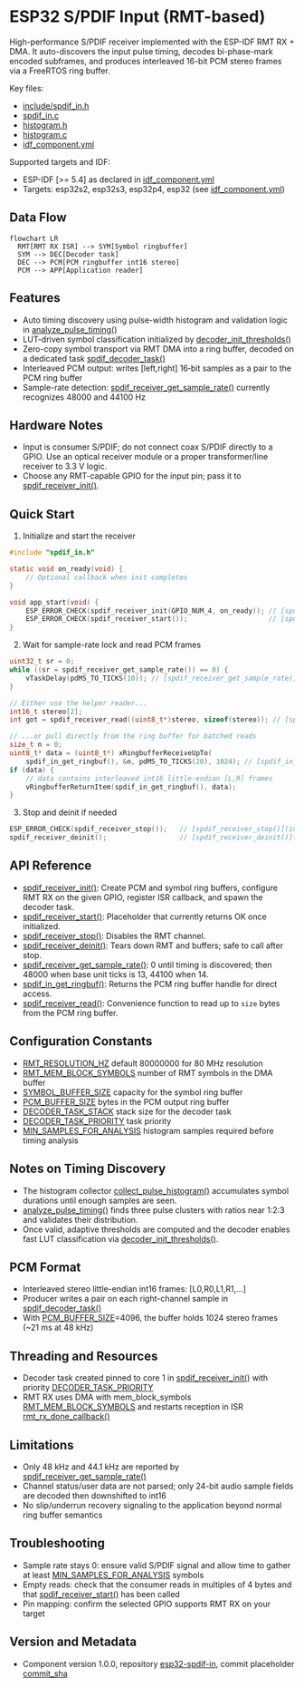 # ESP32 S/PDIF Input (RMT-based)

High-performance S/PDIF receiver implemented with the ESP-IDF RMT RX + DMA. It auto-discovers the input pulse timing, decodes bi-phase-mark encoded subframes, and produces interleaved 16-bit PCM stereo frames via a FreeRTOS ring buffer.

Key files:
- [include/spdif_in.h](include/spdif_in.h)
- [spdif_in.c](spdif_in.c)
- [histogram.h](histogram.h)
- [histogram.c](histogram.c)
- [idf_component.yml](idf_component.yml)

Supported targets and IDF:
- ESP-IDF [>= 5.4] as declared in [idf_component.yml](idf_component.yml)
- Targets: esp32s2, esp32s3, esp32p4, esp32 (see [idf_component.yml](idf_component.yml))


## Data Flow

```mermaid
flowchart LR
  RMT[RMT RX ISR] --> SYM[Symbol ringbuffer]
  SYM --> DEC[Decoder task]
  DEC --> PCM[PCM ringbuffer int16 stereo]
  PCM --> APP[Application reader]
```

## Features
- Auto timing discovery using pulse-width histogram and validation logic in [analyze_pulse_timing()](histogram.c:89)
- LUT-driven symbol classification initialized by [decoder_init_thresholds()](spdif_in.c:154)
- Zero-copy symbol transport via RMT DMA into a ring buffer, decoded on a dedicated task [spdif_decoder_task()](spdif_in.c:190)
- Interleaved PCM output: writes [left,right] 16‑bit samples as a pair to the PCM ring buffer
- Sample-rate detection: [spdif_receiver_get_sample_rate()](spdif_in.c:374) currently recognizes 48000 and 44100 Hz


## Hardware Notes
- Input is consumer S/PDIF; do not connect coax S/PDIF directly to a GPIO. Use an optical receiver module or a proper transformer/line receiver to 3.3 V logic.
- Choose any RMT-capable GPIO for the input pin; pass it to [spdif_receiver_init()](include/spdif_in.h:46).


## Quick Start

1) Initialize and start the receiver

```c
#include "spdif_in.h"

static void on_ready(void) {
    // Optional callback when init completes
}

void app_start(void) {
    ESP_ERROR_CHECK(spdif_receiver_init(GPIO_NUM_4, on_ready)); // [spdif_receiver_init()](include/spdif_in.h:46)
    ESP_ERROR_CHECK(spdif_receiver_start());                    // [spdif_receiver_start()](include/spdif_in.h:47)
}
```

2) Wait for sample-rate lock and read PCM frames

```c
uint32_t sr = 0;
while ((sr = spdif_receiver_get_sample_rate()) == 0) {
    vTaskDelay(pdMS_TO_TICKS(10)); // [spdif_receiver_get_sample_rate()](spdif_in.c:374)
}

// Either use the helper reader...
int16_t stereo[2];
int got = spdif_receiver_read((uint8_t*)stereo, sizeof(stereo)); // [spdif_receiver_read()](include/spdif_in.h:56)

// ...or pull directly from the ring buffer for batched reads
size_t n = 0;
uint8_t* data = (uint8_t*) xRingbufferReceiveUpTo(
    spdif_in_get_ringbuf(), &n, pdMS_TO_TICKS(20), 1024); // [spdif_in_get_ringbuf()](include/spdif_in.h:52)
if (data) {
    // data contains interleaved int16 little-endian [L,R] frames
    vRingbufferReturnItem(spdif_in_get_ringbuf(), data);
}
```

3) Stop and deinit if needed

```c
ESP_ERROR_CHECK(spdif_receiver_stop());   // [spdif_receiver_stop()](include/spdif_in.h:48)
spdif_receiver_deinit();                  // [spdif_receiver_deinit()](include/spdif_in.h:49)
```


## API Reference
- [spdif_receiver_init()](include/spdif_in.h:46): Create PCM and symbol ring buffers, configure RMT RX on the given GPIO, register ISR callback, and spawn the decoder task.
- [spdif_receiver_start()](include/spdif_in.h:47): Placeholder that currently returns OK once initialized.
- [spdif_receiver_stop()](include/spdif_in.h:48): Disables the RMT channel.
- [spdif_receiver_deinit()](include/spdif_in.h:49): Tears down RMT and buffers; safe to call after stop.
- [spdif_receiver_get_sample_rate()](spdif_in.c:374): 0 until timing is discovered; then 48000 when base unit ticks is 13, 44100 when 14.
- [spdif_in_get_ringbuf()](include/spdif_in.h:52): Returns the PCM ring buffer handle for direct access.
- [spdif_receiver_read()](include/spdif_in.h:56): Convenience function to read up to `size` bytes from the PCM ring buffer.


## Configuration Constants
- [RMT_RESOLUTION_HZ](include/spdif_in.h:10) default 80000000 for 80 MHz resolution
- [RMT_MEM_BLOCK_SYMBOLS](include/spdif_in.h:11) number of RMT symbols in the DMA buffer
- [SYMBOL_BUFFER_SIZE](include/spdif_in.h:12) capacity for the symbol ring buffer
- [PCM_BUFFER_SIZE](include/spdif_in.h:13) bytes in the PCM output ring buffer
- [DECODER_TASK_STACK](include/spdif_in.h:14) stack size for the decoder task
- [DECODER_TASK_PRIORITY](include/spdif_in.h:15) task priority
- [MIN_SAMPLES_FOR_ANALYSIS](include/spdif_in.h:16) histogram samples required before timing analysis


## Notes on Timing Discovery
- The histogram collector [collect_pulse_histogram()](histogram.c:176) accumulates symbol durations until enough samples are seen.
- [analyze_pulse_timing()](histogram.c:89) finds three pulse clusters with ratios near 1:2:3 and validates their distribution.
- Once valid, adaptive thresholds are computed and the decoder enables fast LUT classification via [decoder_init_thresholds()](spdif_in.c:154).


## PCM Format
- Interleaved stereo little-endian int16 frames: [L0,R0,L1,R1,...]
- Producer writes a pair on each right-channel sample in [spdif_decoder_task()](spdif_in.c:190)
- With [PCM_BUFFER_SIZE](include/spdif_in.h:13)=4096, the buffer holds 1024 stereo frames (~21 ms at 48 kHz)


## Threading and Resources
- Decoder task created pinned to core 1 in [spdif_receiver_init()](spdif_in.c:280) with priority [DECODER_TASK_PRIORITY](include/spdif_in.h:15)
- RMT RX uses DMA with mem_block_symbols [RMT_MEM_BLOCK_SYMBOLS](include/spdif_in.h:11) and restarts reception in ISR [rmt_rx_done_callback()](spdif_in.c:253)


## Limitations
- Only 48 kHz and 44.1 kHz are reported by [spdif_receiver_get_sample_rate()](spdif_in.c:374)
- Channel status/user data are not parsed; only 24-bit audio sample fields are decoded then downshifted to int16
- No slip/underrun recovery signaling to the application beyond normal ring buffer semantics


## Troubleshooting
- Sample rate stays 0: ensure valid S/PDIF signal and allow time to gather at least [MIN_SAMPLES_FOR_ANALYSIS](include/spdif_in.h:16) symbols
- Empty reads: check that the consumer reads in multiples of 4 bytes and that [spdif_receiver_start()](include/spdif_in.h:47) has been called
- Pin mapping: confirm the selected GPIO supports RMT RX on your target


## Version and Metadata
- Component version 1.0.0, repository [esp32-spdif-in](idf_component.yml:14), commit placeholder [commit_sha](idf_component.yml:7)
